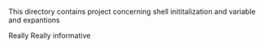 This directory contains project concerning shell inititalization and variable and expantions

Really Really informative
